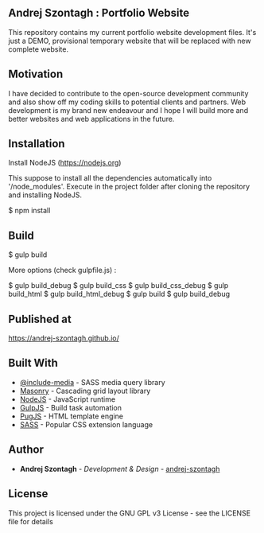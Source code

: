 
## Andrej Szontagh : Portfolio Website

This repository contains my current portfolio website development files.
It's just a DEMO, provisional temporary website that will be replaced with new complete website.

## Motivation

I have decided to contribute to the open-source development community and also show off my coding skills to potential clients and partners. Web development is my brand new endeavour and I hope I will build more and better websites and web applications in the future.

## Installation

Install NodeJS (https://nodejs.org)

This suppose to install all the dependencies automatically into '/node_modules'.
Execute in the project folder after cloning the repository and installing NodeJS.

$ npm install

## Build

$ gulp build

More options (check gulpfile.js) : 

$ gulp build_debug
$ gulp build_css
$ gulp build_css_debug
$ gulp build_html
$ gulp build_html_debug
$ gulp build
$ gulp build_debug

## Published at

https://andrej-szontagh.github.io/

## Built With

* [@include-media](https://include-media.com/) - SASS media query library
* [Masonry](https://masonry.desandro.com/) - Cascading grid layout library
* [NodeJS](https://nodejs.org) - JavaScript runtime
* [GulpJS](https://gulpjs.com/) - Build task automation
* [PugJS](https://pugjs.org) - HTML template engine
* [SASS](https://sass-lang.com/) - Popular CSS extension language

## Author

* **Andrej Szontagh** - *Development & Design* - [andrej-szontagh](https://github.com/andrej-szontagh)

## License

This project is licensed under the GNU GPL v3 License - see the LICENSE file for details
